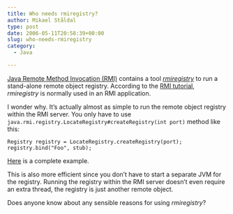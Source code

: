 ```yaml
---
title: Who needs rmiregistry?
author: Mikael Ståldal
type: post
date: 2006-05-11T20:58:39+00:00
slug: who-needs-rmiregistry
category:
  - Java

---
```

[Java Remote Method Invocation (RMI)][1] contains a tool _[rmiregistry][2]_ to run a stand-alone remote object registry. According to the [RMI tutorial][3], _rmiregistry_ is normally used in an RMI application.

I wonder why. It&#8217;s actually almost as simple to run the remote object registry within the RMI server. You only have to use `java.rmi.registry.LocateRegistry#createRegistry(int port)` method like this:

```
Registry registry = LocateRegistry.createRegistry(port);
registry.bind("Foo", stub);
```

[Here][4] is a complete example.

This is also more efficient since you don&#8217;t have to start a separate JVM for the registry. Running the registry within the RMI server doesn&#8217;t even require an extra thread, the registry is just another remote object.

Does anyone know about any sensible reasons for using _rmiregistry_?

 [1]: http://java.sun.com/products/jdk/rmi/
 [2]: http://java.sun.com/j2se/1.4.2/docs/tooldocs/windows/rmiregistry.html
 [3]: http://java.sun.com/j2se/1.4.2/docs/guide/rmi/getstart.doc.html
 [4]: /tech/rmitest.zip